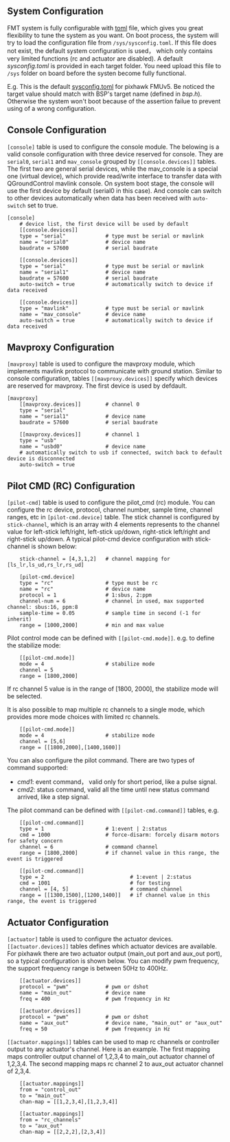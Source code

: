 
## System Configuration

FMT system is fully configurable with [toml](https://toml.io/en/) file, which gives you great flexibility to tune the system as you want. On boot process, the system will try to load the configuration file from `/sys/sysconfig.toml`. If this file does not exist, the default system configuration is used， which only contains very limited functions (rc and actuator are disabled). A default *sysconfig.toml* is provided in each target folder. You need upload this file to `/sys` folder on board before the systen become fully functional.

E.g. This is the default [sysconfig.toml](https://github.com/Firmament-Autopilot/FMT-Firmware/blob/master/target/pixhawk/fmu-v5/sysconfig.toml) for pixhawk FMUv5. Be noticed the target value should match with BSP's target name (defined in *bsp.h*). Otherwise the system won't boot because of the assertion failue to prevent using of a wrong configuration.

## Console Configuration

`[console]` table is used to configure the console module. The belowing is a valid console configuration with three device reserved for console. They are `serial0`, `serial1` and `mav_console` grouped by `[[console.devices]]` tables. The first two are general serial devices, while the mav_console is a special one (virtual device), which provide read/write interface to transfer data with QGroundControl mavlink console. On system boot stage, the console will use the first device by default (serial0 in this case). And console can switch to other devices automatically when data has been received with `auto-switch` set to true.

```
[console]
    # device list, the first device will be used by default
    [[console.devices]]
    type = "serial"             # type must be serial or mavlink
    name = "serial0"            # device name
    baudrate = 57600            # serial baudrate

    [[console.devices]]
    type = "serial"             # type must be serial or mavlink
    name = "serial1"            # device name
    baudrate = 57600            # serial baudrate
    auto-switch = true          # automatically switch to device if data received

    [[console.devices]]
    type = "mavlink"            # type must be serial or mavlink
    name = "mav_console"        # device name
    auto-switch = true          # automatically switch to device if data received
```

## Mavproxy Configuration

`[mavproxy]` table is used to configure the mavproxy module, which implements mavlink protocol to communicate with ground station. Similar to console configuration, tables `[[mavproxy.devices]]` specify which devices are reserved for mavproxy. The first device is used by defdault.

```
[mavproxy]
    [[mavproxy.devices]]        # channel 0
    type = "serial"
    name = "serial1"            # device name
    baudrate = 57600            # serial baudrate

    [[mavproxy.devices]]        # channel 1
    type = "usb"
    name = "usbd0"              # device name
    # automatically switch to usb if connected, switch back to default device is disconnected
    auto-switch = true
```

## Pilot CMD (RC) Configuration

`[pilot-cmd]` table is used to configure the pilot_cmd (rc) module. You can configure the rc device, protocol, channel number, sample time, channel ranges, etc in `[pilot-cmd.device]` table. The stick channel is configured by `stick-channel`, which is an array with 4 elements represents to the channel value for left-stick left/right, left-stick up/down, right-stick left/right and right-stick up/down. A typical pilot-cmd device configuration with stick-channel is shown below:

```
    stick-channel = [4,3,1,2]   # channel mapping for [ls_lr,ls_ud,rs_lr,rs_ud]

    [pilot-cmd.device]
    type = "rc"                 # type must be rc
    name = "rc"                 # device name
    protocol = 1                # 1:sbus, 2:ppm
    channel-num = 6             # channel in used, max supported channel: sbus:16, ppm:8
    sample-time = 0.05          # sample time in second (-1 for inherit)
    range = [1000,2000]         # min and max value
```

Pilot control mode can be defined with `[[pilot-cmd.mode]]`. e.g. to define the stabilize mode:

```
    [[pilot-cmd.mode]]
    mode = 4                    # stabilize mode
    channel = 5
    range = [1800,2000]
```

If rc channel 5 value is in the range of [1800, 2000], the stabilize mode will be selected. 

It is also possible to map multiple rc channels to a single mode, which provides more mode choices with limited rc channels.

```
    [[pilot-cmd.mode]]
    mode = 4                    # stabilize mode
    channel = [5,6]
    range = [[1800,2000],[1400,1600]]
```

You can also configure the pilot command. There are two types of command supported:

- *cmd1*: event command， valid only for short period, like a pulse signal.
- *cmd2*: status command, valid all the time until new status command arrived, like a step signal.

The pilot command can be defined with `[[pilot-cmd.command]]` tables, e.g.

```
    [[pilot-cmd.command]]
    type = 1                    # 1:event | 2:status
    cmd = 1000                  # force-disarm: forcely disarm motors for safety concern
    channel = 6                 # command channel
    range = [1800,2000]         # if channel value in this range, the event is triggered

    [[pilot-cmd.command]]
    type = 2                            # 1:event | 2:status
    cmd = 1001                          # for testing
    channel = [4, 5]                    # command channel
    range = [[1300,1500],[1200,1400]]   # if channel value in this range, the event is triggered
```

## Actuator Configuration

`[actuator]` table is used to configure the actuator devices. `[[actuator.devices]]` tables defines which actuator devices are available. For pixhawk there are two actuator output (main_out port and aux_out port), so a typical configuration is shown below. You can modify pwm frequency, the support frequency range is between 50Hz to 400Hz.

```
    [[actuator.devices]]
    protocol = "pwm"            # pwm or dshot
    name = "main_out"           # device name
    freq = 400                  # pwm frequency in Hz

    [[actuator.devices]]
    protocol = "pwm"            # pwm or dshot
    name = "aux_out"            # device name, "main_out" or "aux_out"
    freq = 50                   # pwm frequency in Hz
```

`[[actuator.mappings]]` tables can be used to map rc channels or controller output to any actuator's channel. Here is an example. The first mapping maps controller output channel of 1,2,3,4 to main_out actuator channel of 1,2,3,4. The second mapping maps rc channel 2 to aux_out actuator channel of 2,3,4.

```
    [[actuator.mappings]]
    from = "control_out"
    to = "main_out"
    chan-map = [[1,2,3,4],[1,2,3,4]]

    [[actuator.mappings]]
    from = "rc_channels"
    to = "aux_out"
    chan-map = [[2,2,2],[2,3,4]]
```
